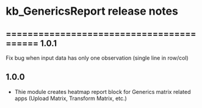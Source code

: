# kb_GenericsReport release notes
=========================================
1.0.1
-----
Fix bug when input data has only one observation (single line in row/col)

1.0.0
-----
* Thie module creates heatmap report block for Generics matrix related apps (Upload Matrix, Transform Matrix, etc.)


